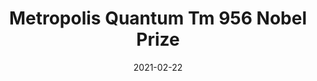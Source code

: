 ---
tags: 
  - "To Market"
  - "Rubber Flooring"
  - "Metropolis"
title: "Metropolis Quantum Tm 956 Nobel Prize"
designer: "To Market"
image_primary: "img/Quantum-TM956%20Nobel%20Prize.jpg"
href: "https://www.tomkt.com/atmosphere-metropolis-swatches"
description: "Straight%20Edge%20Tile%3A%2038%22%20x%2038%22%20Interlocking%20Tile%3A%2037%22%20x%2037%22"
category: "rubber-flooring-metropolis"
subtitle: ""
manufacturer: "ToMarket"
slug: "/manufacturers/tomarket/rubber-flooring-metropolis/to-market-metropolis-quantum-tm-956-nobel-prize"
date: "2021-02-22"
---